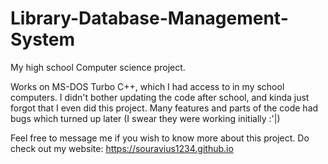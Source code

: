 # Library-Database-Management-System
My high school Computer science project.

Works on MS-DOS Turbo C++, which I had access to in my school computers. I didn't bother updating the code after school, and kinda just forgot 
that I even did this project. Many features and parts of the code had bugs which turned up later (I swear they were working initially :'|)

Feel free to message me if you wish to know more about this project.
Do check out my website: https://souravius1234.github.io

